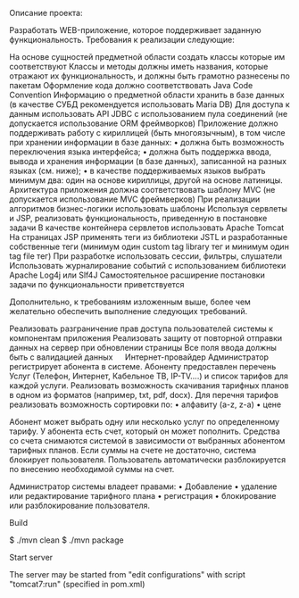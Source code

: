 Описание проекта:

Разработать WEB-приложение, которое поддерживает заданную функциональность. Требования к реализации следующие:


 На основе сущностей предметной области создать классы которые им соответствуют
 Классы и методы должны иметь названия, которые отражают их функциональность, и должны быть грамотно разнесены по пакетам
 Оформление кода должно соответствовать Java Code Convention
 Информацию о предметной области хранить в базе данных (в качестве СУБД рекомендуется использовать Maria DB)
 Для доступа к данным использовать API JDBC с использованием пула соединений (не допускается использование ORM фреймворков)
 Приложение должно поддерживать работу с кириллицей (быть многоязычным), в том числе при хранении информации в базе данных:
• должна быть возможность переключения языка интерфейса;
• должна быть поддержка ввода, вывода и хранения информации (в базе данных), записанной на разных языках (см. ниже);
• в качестве поддерживаемых языков выбрать минимум два: один на основе кириллицы, другой на основе латиницы.
 Архитектура приложения должна соответствовать шаблону MVC (не допускается использование MVC фреймверков)
 При реализации алгоритмов бизнес-логики использовать шаблоны
 Используя сервлеты и JSP, реализовать функциональность, приведенную в постановке задачи
В качестве контейнера сервлетов использовать Apache Tomcat
На страницах JSP применять теги из библиотеки JSTL и разработанные собственные теги (минимум один custom tag library тег и минимум один tag file тег)
При разработке использовать сессии, фильтры, слушатели
Использовать журналирование событий с использованием библиотеки Apache Log4j или Slf4J
Самостоятельное расширение постановки задачи по функциональности приветствуется


Дополнительно, к требованиям изложенным выше, более чем желательно обеспечить выполнение следующих требований.


 Реализовать разграничение прав доступа пользователей системы к компонентам приложения
 Реализовать защиту от повторной отправки данных на сервер при обновлении страницы
 Все поля ввода должны быть с валидацией данных
 
Интернет-провайдер 
Администратор регистрирует абонента в системе. Абоненту предоставлен перечень Услуг (Телефон, Интернет, Кабельное ТВ, IP-TV....) и список тарифов для каждой услуги. Реализовать возможность скачивания тарифных планов в одном из форматов (например, txt, pdf, docx). 
Для перечня тарифов реализовать возможность сортировки по: 
• алфавиту (a-z, z-a)
• цене


Абонент может выбрать одну или несколько услуг по определенному тарифу. У абонента есть счет, который он может пополнить. Средства со счета снимаются системой в зависимости от выбранных абонентом тарифных планов. Если суммы на счете не достаточно, система блокирует пользователя. Пользователь автоматически разблокируется по внесению необходимой суммы на счет.

Администратор системы владеет правами: 
• Добавление
• удаление или редактирование тарифного плана
• регистрация
• блокирование или разблокирование пользователя.


Build

$ ./mvn clean
$ ./mvn package


Start server

The server may be started from "edit configurations" with script "tomcat7:run" (specified in pom.xml)
